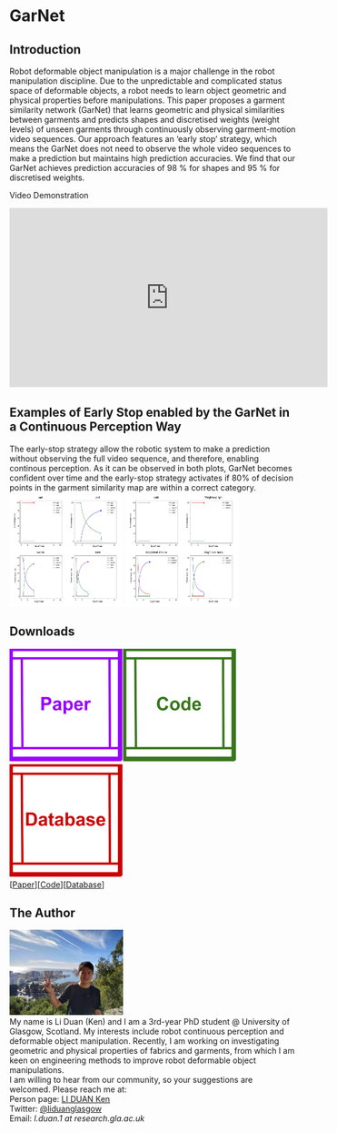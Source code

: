 # GarNet
## Introduction

Robot deformable object manipulation is a major challenge in the robot manipulation discipline. Due to the unpredictable and complicated status space of deformable objects, a robot needs to learn object geometric and physical properties before manipulations. This paper proposes a garment similarity network (GarNet) that learns geometric and physical similarities between garments and predicts shapes and discretised weights (weight levels) of unseen garments through continuously observing garment-motion video sequences. Our approach features an ‘early stop’ strategy, which means the GarNet does not need to observe the whole video sequences to make a prediction but maintains high prediction accuracies. We find that our GarNet achieves prediction accuracies of 98 % for shapes and 95 % for discretised weights.

Video Demonstration

<iframe width="560" height="315" src="https://www.youtube.com/embed/4yD1OM-dgS0" title="YouTube video player" frameborder="0" allow="accelerometer; autoplay; clipboard-write; encrypted-media; gyroscope; picture-in-picture" allowfullscreen></iframe>

## Examples of Early Stop enabled by the GarNet in a Continuous Perception Way
The early-stop strategy allow the robotic system to make a prediction without observing the full video sequence, and therefore, enabling continous perception. As it can be observed in both plots, GarNet becomes confident over time and the early-stop strategy activates if 80\% of decision points in the garment similarity map are within a correct category.
<img src="images/Paper-Continuous_Perception_Part1.pdf" width="200" height="200">
<img src="images/Paper-Continuous_Perception_Part2.pdf" width="200" height="200">


## Downloads
<img src="images/Page_Design_Paper.png" width="200" height="200"><img src="images/Page_Design_Code.png" width="200" height="200"><img src="images/Page_Design_Database.png" width="200" height="200">\
 [<a taget="_blank" title="Paper" href="https://www.overleaf.com/read/wbhmkkpbgmwb">Paper</a>][<a taget="_blank" title="Code" href="https://github.com/LiDuanAtGlasgow/GarNet">Code</a>][<a taget="_blank" title="Database" href="https://gla-my.sharepoint.com/:u:/g/personal/2168518d_student_gla_ac_uk/EQ8QtIrqcUlNtT0GvLG8kYMBqrPiGziLJLR1pGD4r1T01w?e=02b7mr">Database</a>]

## The Author
<img src='images/Li_Duan_Ken.jpg' width='200' height='150'>\
My name is Li Duan (Ken) and I am a 3rd-year PhD student @ University of Glasgow, Scotland. My interests include robot continuous perception and deformable object manipulation. Recently, I am working on investigating geometric and physical properties of fabrics and garments, from which I am keen on engineering methods to improve robot deformable object manipulations.\
I am willing to hear from our community, so your suggestions are welcomed. Please reach me at:\
Person page: [LI DUAN Ken](https://www.gla.ac.uk/schools/computing/researchstudents/liduan/)\
Twitter: [@liduanglasgow](https://twitter.com/liduanglasgow)\
Email: <em>l.duan.1 at research.gla.ac.uk</em>
